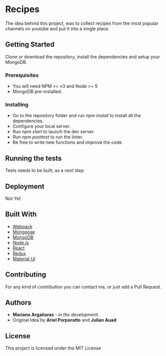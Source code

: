 # Recipes

The idea behind this project, was to collect recipes from the most popular channels on youtube and put it into a single place.

## Getting Started

Clone or download the repository, install the dependencies and setup your MongoDB.

### Prerequisites

* You will need NPM >= v3 and Node >= 5
* MongoDB pre-installed.


### Installing
* Go to the repository folder and run *npm install* to install all the dependencies.
* Configure your local server.
* Run *npm start* to launch the dev server.
* Run *npm posttest* to run the linter.
* Be free to write new functions and improve the code.

## Running the tests

Tests needs to be built, as a next step

## Deployment

Not Yet

## Built With

* [Webpack](https://webpack.js.org/)
* [Mongoose](http://mongoosejs.com/)
* [MongoDB](https://www.mongodb.com/)
* [Node.js](https://nodejs.org/)
* [React](https://reactjs.org/)
* [Redux](http://redux.js.org/)
* [Material UI](http://www.material-ui.com/#/)

## Contributing

For any kind of contribution you can contact me, or just add a Pull Request.

## Authors

* **Mariano Argañaras** - *in the development*
* Original Idea by **Ariel Porporatto** and **Julian Auad**

## License

This project is licensed under the MIT License

